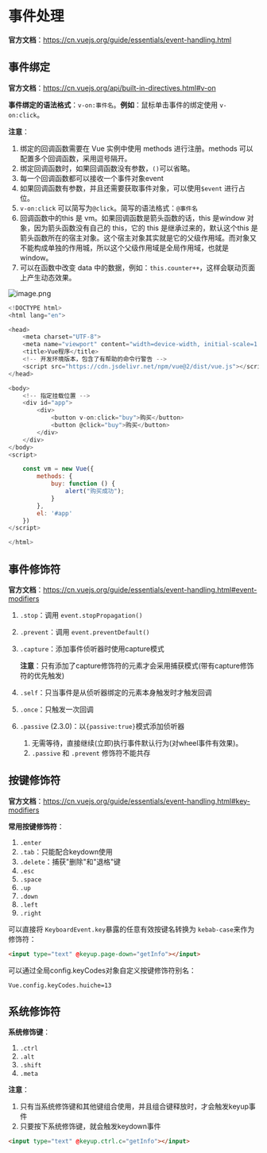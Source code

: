 # 事件处理

**官方文档**：https://cn.vuejs.org/guide/essentials/event-handling.html

## 事件绑定

**官方文档**：https://cn.vuejs.org/api/built-in-directives.html#v-on

**事件绑定的语法格式**：`v-on:事件名`。**例如**：鼠标单击事件的绑定使用 `v-on:click`。

**注意**： 

1. 绑定的回调函数需要在 Vue 实例中使用 methods 进行注册。methods 可以配置多个回调函数，采用逗号隔开。
2. 绑定回调函数时，如果回调函数没有参数，`()`可以省略。
3. 每一个回调函数都可以接收一个事件对象event
4. 如果回调函数有参数，并且还需要获取事件对象，可以使用`$event` 进行占位。
5. `v-on:click` 可以简写为`@click`。简写的语法格式：`@事件名`
6. 回调函数中的this 是 vm。如果回调函数是箭头函数的话，this 是window 对象，因为箭头函数没有自己的 this，它的 this 是继承过来的，默认这个this 是箭头函数所在的宿主对象。这个宿主对象其实就是它的父级作用域。而对象又不能构成单独的作用城，所以这个父级作用域是全局作用域，也就是 window。
7. 可以在函数中改变 data 中的数据，例如：`this.counter++`，这样会联动页面上产生动态效果。

![image.png](https://cdn.jsdelivr.net/gh/letengzz/tc2/img202406202136183.png)

```js
<!DOCTYPE html>
<html lang="en">

<head>
    <meta charset="UTF-8">
    <meta name="viewport" content="width=device-width, initial-scale=1.0">
    <title>Vue程序</title>
    <!-- 开发环境版本，包含了有帮助的命令行警告 -->
    <script src="https://cdn.jsdelivr.net/npm/vue@2/dist/vue.js"></script>
</head>

<body>
    <!-- 指定挂载位置 -->
    <div id="app">
        <div>
            <button v-on:click="buy">购买</button>
            <button @click="buy">购买</button>
        </div>
    </div>
</body>
<script>

    const vm = new Vue({
        methods: {
            buy: function () {
                alert("购买成功");
            }
        },
        el: '#app'
    })
</script>

</html>
```

## 事件修饰符

**官方文档**：https://cn.vuejs.org/guide/essentials/event-handling.html#event-modifiers

1. `.stop`：调用 `event.stopPropagation()`

2. `.prevent`：调用 `event.preventDefault()`

3. `.capture`：添加事件侦听器时使用capture模式

   **注意**：只有添加了capture修饰符的元素才会采用捕获模式(带有capture修饰符的优先触发)

4. `.self`：只当事件是从侦听器绑定的元素本身触发时才触发回调

5. `.once`：只触发一次回调

6. `.passive` (2.3.0)：以`{passive:true}`模式添加侦听器

   1. 无需等待，直接继续(立即)执行事件默认行为(对wheel事件有效果)。
   2. `.passive` 和 `.prevent` 修饰符不能共存

## 按键修饰符

**官方文档**：https://cn.vuejs.org/guide/essentials/event-handling.html#key-modifiers

**常用按键修饰符**：

1. `.enter`
2. `.tab`：只能配合keydown使用
3. `.delete`：捕获"删除"和"退格"键
4. `.esc`
5. `.space`
6. `.up`
7. `.down`
8. `.left`
9. `.right`

可以直接将 `KeyboardEvent.key`暴露的任意有效按键名转换为 `kebab-case`来作为修饰符：

```html
<input type="text" @keyup.page-down="getInfo"></input>
```

可以通过全局config.keyCodes对象自定义按键修饰符别名：

```
Vue.config.keyCodes.huiche=13
```

## 系统修饰符

**系统修饰键**：

1. `.ctrl`
2. `.alt`
3. `.shift`
4. `.meta`

**注意**：

1. 只有当系统修饰键和其他键组合使用，并且组合键释放时，才会触发keyup事件
2. 只要按下系统修饰键，就会触发keydown事件

```html
<input type="text" @keyup.ctrl.c="getInfo"></input>
```

